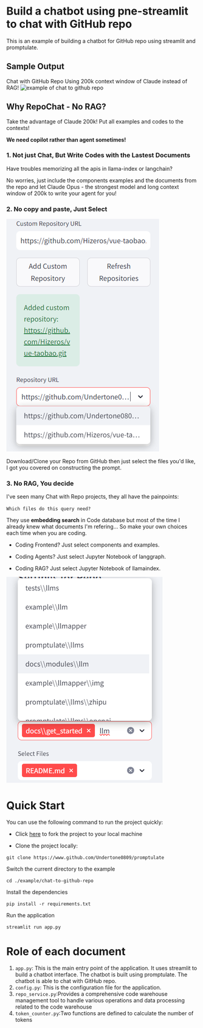 # Build a chatbot using pne-streamlit to chat with GitHub repo 
This is an example of building a chatbot for GitHub repo using streamlit and promptulate.

## Sample Output
Chat with GitHub Repo Using 200k context window of Claude instead of RAG!
![example of chat to github repo](./img/example-of-chat-to-githubrepo.png)

## Why RepoChat - No RAG?

Take the advantage of Claude 200k! Put all examples and codes to the contexts!

**We need copilot rather than agent sometimes!**

### 1. Not just Chat, But Write Codes with the Lastest Documents

Have troubles memorizing all the apis in llama-index or langchain? 

No worries, just include the components examples and the documents from the repo and let Claude Opus - the strongest model and long context window of 200k to write your agent for you!

### 2. No copy and paste, Just Select

<img src="img/githubrepo-repos.png" height="612">

Download/Clone your Repo from GitHub then just select the files you'd like, I got you covered on constructing the prompt.

### 3. No RAG, You decide

I've seen many Chat with Repo projects, they all have the painpoints:

`Which files do this query need?`

They use **embedding search** in Code database but most of the time I already knew what documents I'm refering... So make your own choices each time when you are coding.

- Coding Frontend? Just select components and examples.

- Coding Agents? Just select Jupyter Notebook of langgraph.

- Coding RAG? Just select Jupyter Notebook of llamaindex.

<img src="img/githubrepo-selection.png" height="542">


# Quick Start

You can use the following command to run the project quickly:

- Click [here](https://github.com/Undertone0809/promptulate/fork) to fork the project to your local machine

- Clone the project locally:

```shell
git clone https://www.github.com/Undertone0809/promptulate
```

Switch the current directory to the example

```shell
cd ./example/chat-to-github-repo
```

Install the dependencies

```shell
pip install -r requirements.txt
```

Run the application

```shell
streamlit run app.py
```

# Role of each document 
1. `app.py`: This is the main entry point of the application. It uses streamlit to build a chatbot interface. The chatbot is built using promptulate. The chatbot is able to chat with GitHub repo.
2. `config.py`: This is the configuration file for the application.
3. `repo_service.py`:Provides a comprehensive code warehouse management tool to handle various operations and data processing related to the code warehouse 
4. `token_counter.py`:Two functions are defined to calculate the number of tokens 